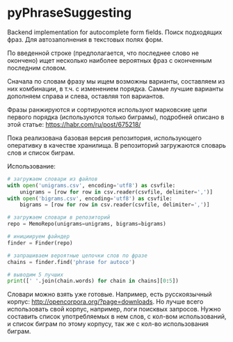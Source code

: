 # pyPhraseSuggesting
Backend implementation for autocomplete form fields.
Поиск подходящих фраз. Для автозаполнения в текстовых полях форм.

По введенной строке (предполагается, что последнее слово не окончено)
ищет несколько наиболее вероятных фраз с оконченным последним словом.

Сначала по словам фразу мы ищем возможны варианты, составляем из них комбинации, 
в т.ч. с изменением порядка.
Самые лучшие варианты дополняем справа и слева, оставляя топ вариантов.

Фразы ранжируются и сортируются используют марковские цепи первого порядка
(используются только биграмы), подробней описано в этой статье: https://habr.com/ru/post/675218/

Пока реализована базовая версия репозитория, использующего оперативку в качестве хранилища.
В репозиторий загружаются словарь слов и список биграм.

Использование:
```python
# загружаем словари из файлов
with open('unigrams.csv', encoding='utf8') as csvfile:
    unigrams = [row for row in csv.reader(csvfile, delimiter=',')]
with open('bigrams.csv', encoding='utf8') as csvfile:
    bigrams = [row for row in csv.reader(csvfile, delimiter=',')]

# загружаем словари в репозиторий
repo = MemoRepo(unigrams=unigrams, bigrams=bigrams)

# инициируем файндер
finder = Finder(repo)

# запрашиваем вероятные цепочки слов по фразе
chains = finder.find('phrase for autoco')

# выводим 5 лучших
print([' '.join(chain.words) for chain in chains][0:5])
```

Словари можно взять уже готовые. Например, есть русскоязычный корпус: http://opencorpora.org/?page=downloads. 
Но лучше всего использовать свой корпус, например, логи поисквых запросов. Нужно составить список употребляемых в нем слов, с кол-вом использований,
и список биграм по этому корпусу, так же с кол-во использования биграм.
